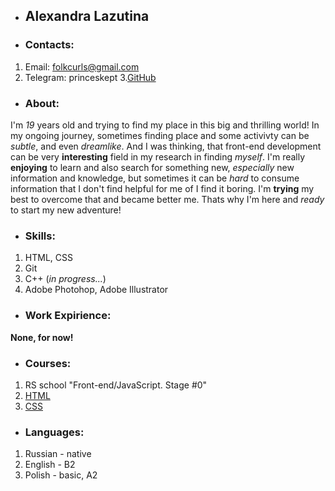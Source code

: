 * ## Alexandra Lazutina
* ### Contacts: 
1. Email: folkcurls@gmail.com
2. Telegram: princeskept
3.[GitHub](https://github.com/Folkcurls)

* ### About:
I'm _19_ years old and trying to find my place in this big and thrilling world! In my ongoing journey, sometimes finding place and some activivty can be _subtle_, and even _dreamlike_. And I was thinking, that front-end development can be very **interesting** field in my research in finding _myself_. I'm really **enjoying** to learn and also search for something new, _especially_ new information and knowledge, but sometimes it can be _hard_ to consume information that I don't find helpful for me of I find it boring. I'm **trying** my best to overcome that and became better me. Thats why I'm here and _ready_ to start my new adventure!

* ### Skills:
1. HTML, CSS
2. Git
3. C++ (_in progress..._)
4. Adobe Photohop, Adobe Illustrator

* ### Work Expirience: 
**None, for now!**

* ### Courses:
1. RS school "Front-end/JavaScript. Stage #0"
2. [HTML](https://ru.code-basics.com/languages/html)
3. [CSS](https://ru.code-basics.com/languages/css)


* ### Languages:
1. Russian - native
2. English - B2
3. Polish - basic, A2
